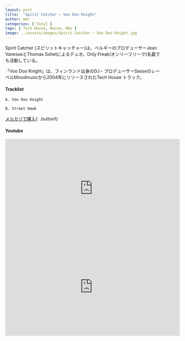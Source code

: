 ```yaml
---
layout: post
title:  "Spirit Catcher – Voo Doo Knight"
author: mmr
categories: [ Vinyl ]
tags: [ Tech House, House, 00s ]
image: ../assets/images/Spirit Catcher – Voo Doo Knight.jpg
---
```


Spirit Catcher (スピリットキャッチャー)は、ベルギーのプロデューサーJean VanesseとThomas Sohetによるデュオ。Only Freak(オンリーフリーク)名義でも活動している。

「Voo Doo Knight」は、フィンランド出身のDJ・プロデューサーSasseのレーベルMoodmusicから2004年にリリースされたTech House トラック。

#### Tracklist
```md
A. Voo Doo Knight

B. Street Hawk
```

[メルカリで購入](https://jp.mercari.com/item/m79500362846?afid=6142608987){: .button1}

#### Youtube
<iframe width="560" height="315" src="https://www.youtube.com/embed/iwCChzbF4mw?si=xgnHHy4rSPLu5c_s" title="YouTube video player" frameborder="0" allow="accelerometer; autoplay; clipboard-write; encrypted-media; gyroscope; picture-in-picture; web-share" referrerpolicy="strict-origin-when-cross-origin" allowfullscreen></iframe>

<iframe width="560" height="315" src="https://www.youtube.com/embed/7shvcRPtqhw?si=M2tYmY1RfmWGAutE" title="YouTube video player" frameborder="0" allow="accelerometer; autoplay; clipboard-write; encrypted-media; gyroscope; picture-in-picture; web-share" referrerpolicy="strict-origin-when-cross-origin" allowfullscreen></iframe>